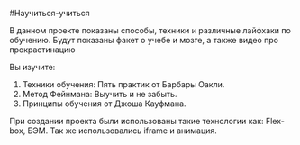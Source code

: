 #Научиться-учиться

В данном проекте показаны способы, техники и различные лайфхаки по обучению. Будут показаны факет о учебе и мозге, а также видео про прокрастинацию

Вы изучите:

1. Техники обучения: Пять практик от Барбары Оакли.
2. Метод Фейнмана: Выучить и не забыть.
3. Принципы обучения от Джоша Кауфмана.

При создании проекта были использованы такие технологии как: Flex-box, БЭМ. Так же использовались iframe и анимация.
